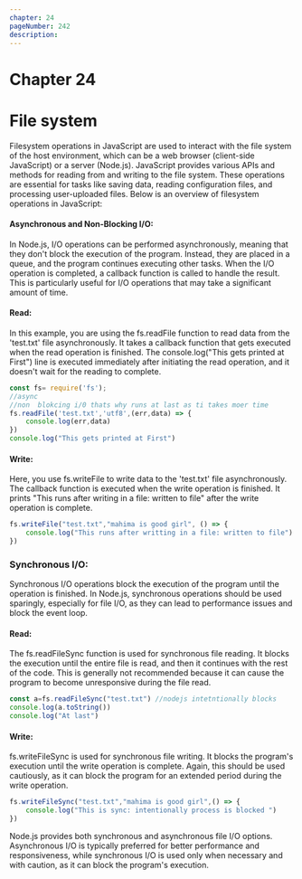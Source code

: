 ```yaml
---
chapter: 24
pageNumber: 242
description:
---
```


# Chapter 24
# File system
Filesystem operations in JavaScript are used to interact with the file system of the host environment, which can be a web browser (client-side JavaScript) or a server (Node.js). JavaScript provides various APIs and methods for reading from and writing to the file system. These operations are essential for tasks like saving data, reading configuration files, and processing user-uploaded files. Below is an overview of filesystem operations in JavaScript:
#### Asynchronous and Non-Blocking I/O:

In Node.js, I/O operations can be performed asynchronously, meaning that they don't block the execution of the program. Instead, they are placed in a queue, and the program continues executing other tasks. When the I/O operation is completed, a callback function is called to handle the result. This is particularly useful for I/O operations that may take a significant amount of time.

#### Read:
In this example, you are using the fs.readFile function to read data from the 'test.txt' file asynchronously. It takes a callback function that gets executed when the read operation is finished. The console.log("This gets printed at First") line is executed immediately after initiating the read operation, and it doesn't wait for the reading to complete.

```javascript
const fs= require('fs');
//async
//non  blokcing i/0 thats why runs at last as ti takes moer time
fs.readFile('test.txt','utf8',(err,data) => {
    console.log(err,data)
})
console.log("This gets printed at First")
```

#### Write:
Here, you use fs.writeFile to write data to the 'test.txt' file asynchronously. The callback function is executed when the write operation is finished. It prints "This runs after writing in a file: written to file" after the write operation is complete.

```javascript
fs.writeFile("test.txt","mahima is good girl", () => {
    console.log("This runs after writting in a file: written to file")
})
```

### Synchronous I/O:

Synchronous I/O operations block the execution of the program until the operation is finished. In Node.js, synchronous operations should be used sparingly, especially for file I/O, as they can lead to performance issues and block the event loop.

#### Read:
The fs.readFileSync function is used for synchronous file reading. It blocks the execution until the entire file is read, and then it continues with the rest of the code. This is generally not recommended because it can cause the program to become unresponsive during the file read.

```javascript
const a=fs.readFileSync("test.txt") //nodejs intetntionally blocks
console.log(a.toString())
console.log("At last")
```

#### Write:
fs.writeFileSync is used for synchronous file writing. It blocks the program's execution until the write operation is complete. Again, this should be used cautiously, as it can block the program for an extended period during the write operation.



```javascript
fs.writeFileSync("test.txt","mahima is good girl",() => {    
    console.log("This is sync: intentionally process is blocked ")
}) 

```
Node.js provides both synchronous and asynchronous file I/O options. Asynchronous I/O is typically preferred for better performance and responsiveness, while synchronous I/O is used only when necessary and with caution, as it can block the program's execution.